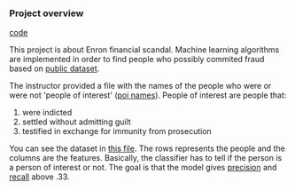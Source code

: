 ### Project overview

[code](poi_id.ipynb)

This project is about Enron financial scandal. Machine learning algorithms are implemented in order to find people who possibly commited fraud based on [public dataset](http://www.cs.cmu.edu/%7E./enron/).

The instructor provided a file with the names of the people who were or were not 'people of interest' ([poi names](poi_names.txt)).
People of interest are people that:

1. were indicted
2. settled without admitting guilt
3. testified in exchange for immunity from prosecution

You can see the dataset in [this file](enron61702insiderpay.pdf). The rows represents the people and the columns are the features.
Basically, the classifier has to tell if the person is a person of interest or not.
The goal is that the model gives [precision](http://scikit-learn.org/stable/modules/generated/sklearn.metrics.precision_score.html) and [recall](http://scikit-learn.org/stable/modules/generated/sklearn.metrics.recall_score.html) above .33.
